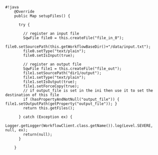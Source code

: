 <pre><code>#!java
    @Override
    public Map<String, SqwFile> setupFiles() {

      try {

        // register an input file
        SqwFile file0 = this.createFile("file_in_0");
        file0.setSourcePath(this.getWorkflowBaseDir()+"/data/input.txt");
        file0.setType("text/plain");
        file0.setIsInput(true);

        // register an output file
        SqwFile file1 = this.createFile("file_out");
        file1.setSourcePath("dir1/output");
        file1.setType("text/plain");
        file1.setIsOutput(true);
        file1.setForceCopy(true);
        // if output_file is set in the ini then use it to set the destination of this file
        if (hasPropertyAndNotNull("output_file")) { file1.setOutputPath(getProperty("output_file")); }
        return this.getFiles();

      } catch (Exception ex) {
        Logger.getLogger(WorkflowClient.class.getName()).log(Level.SEVERE, null, ex);
        return(null);
      }

    }
</code></pre>
